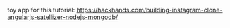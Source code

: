 toy app for this tutorial: 
https://hackhands.com/building-instagram-clone-angularjs-satellizer-nodejs-mongodb/